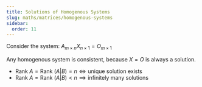 ```yaml
---
title: Solutions of Homogenous Systems
slug: maths/matrices/homogenous-systems
sidebar:
  order: 11
---
```


Consider the system: $A_{m\times n}X_{n\times 1}=O_{m\times 1}$

Any homogenous system is consistent, because $X=O$ is always a solution.

- $\text{Rank }A = \text{Rank }(A|B)=n \iff \text{unique solution exists}$
- $\text{Rank }A =\text{Rank }(A|B) <n \implies \text{infinitely many solutions}$
